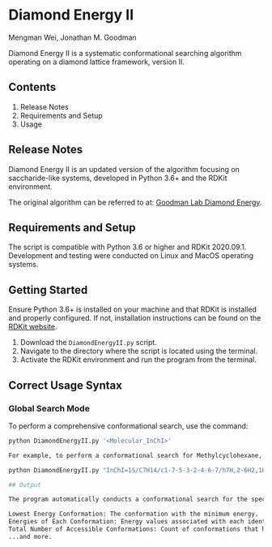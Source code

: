 # Diamond Energy II

Mengman Wei, Jonathan M. Goodman

Diamond Energy II is a systematic conformational searching algorithm operating on a diamond lattice framework, version II.

## Contents
1. Release Notes
2. Requirements and Setup
3. Usage

## Release Notes

Diamond Energy II is an updated version of the algorithm focusing on saccharide-like systems, developed in Python 3.6+ and the RDKit environment.

The original algorithm can be referred to at: [Goodman Lab Diamond Energy](https://github.com/Goodman-lab/Diamond_energy).

## Requirements and Setup

The script is compatible with Python 3.6 or higher and RDKit 2020.09.1. Development and testing were conducted on Linux and MacOS operating systems.

## Getting Started

Ensure Python 3.6+ is installed on your machine and that RDKit is installed and properly configured. If not, installation instructions can be found on the [RDKit website](https://www.rdkit.org/docs/Install.html).

1. Download the `DiamondEnergyII.py` script.
2. Navigate to the directory where the script is located using the terminal.
3. Activate the RDKit environment and run the program from the terminal.

## Correct Usage Syntax

### Global Search Mode

To perform a comprehensive conformational search, use the command:

```bash
python DiamondEnergyII.py '<Molecular_InChI>'

For example, to perform a conformational search for Methylcyclohexane, use the following command:

python DiamondEnergyII.py "InChI=1S/C7H14/c1-7-5-3-2-4-6-7/h7H,2-6H2,1H3"

## Output

The program automatically conducts a conformational search for the specified molecule, such as Methylcyclohexane in the provided example. The terminal will display various details about the search process and its results. The output may include, but is not limited to:

Lowest Energy Conformation: The conformation with the minimum energy.
Energies of Each Conformation: Energy values associated with each identified conformation.
Total Number of Accessible Conformations: Count of conformations that have accessible energy levels.
...and more.
